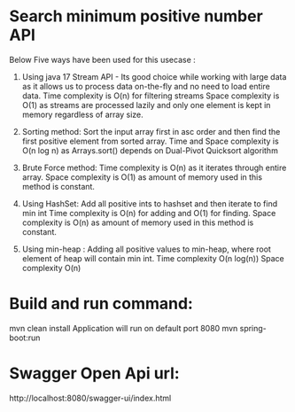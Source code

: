 # Search minimum positive number API

Below Five ways have been used for this usecase :

1. Using java 17 Stream API - Its good choice while working with large data as it allows us to process data on-the-fly and no need to load entire data.
Time complexity is O(n) for filtering streams
Space complexity is O(1) as streams are processed lazily and only one element is kept in memory regardless of array size.

2. Sorting method: Sort the input array first in asc order and then find the first positive element from sorted array.
Time and Space complexity is O(n log n) as Arrays.sort() depends on Dual-Pivot Quicksort algorithm

3. Brute Force method:
Time complexity is O(n) as it iterates through entire array.
Space complexity is O(1) as amount of memory used in this method is constant.

4. Using HashSet: Add all positive ints to hashset and then iterate to find min int
Time complexity is O(n) for adding and O(1) for finding.
Space complexity is O(n) as amount of memory used in this method is constant.

5. Using min-heap : Adding all positive values to min-heap, where root element of heap will contain min int.
Time complexity O(n log(n))
Space complexity O(n)

# Build and run command:
mvn clean install
Application will run on default port 8080
mvn spring-boot:run

# Swagger Open Api url:
http://localhost:8080/swagger-ui/index.html

